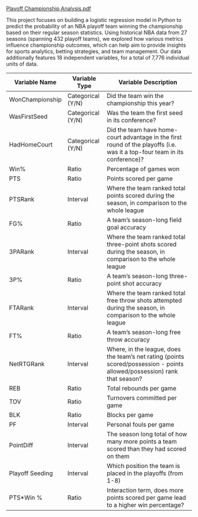 [Playoff Championship Analysis.pdf](https://github.com/user-attachments/files/18272071/Playoff.Championship.Analysis.pdf)

This project focuses on building a logistic regression model in Python to predict the probability of an NBA playoff team winning the championship based on their regular season statistics. Using historical NBA data from 27 seasons (spanning 432 playoff teams), we explored how various metrics influence championship outcomes, which can help aim to provide insights for sports analytics, betting strategies, and team management.  Our data additionally features 18 independent variables, for a total of 7,776 individual units of data.

| Variable Name   | Variable Type  | Variable Description                                                                                             |
|-----------------|----------------|-------------------------------------------------------------------------------------------------------------------|
| WonChampionship | Categorical (Y/N) | Did the team win the championship this year?                                                                      |
| WasFirstSeed    | Categorical (Y/N) | Was the team the first seed in its conference?                                                                    |
| HadHomeCourt    | Categorical (Y/N) | Did the team have home-court advantage in the first round of the playoffs (i.e. was it a top-four team in its conference)? |
| Win%            | Ratio          | Percentage of games won                                                                                           |
| PTS             | Ratio          | Points scored per game                                                                                             |
| PTSRank         | Interval       | Where the team ranked total points scored during the season, in comparison to the whole league                    |
| FG%             | Ratio          | A team’s season-long field goal accuracy                                                                            |
| 3PARank         | Interval       | Where the team ranked total three-point shots scored during the season, in comparison to the whole league         |
| 3P%             | Ratio          | A team’s season-long three-point shot accuracy                                                                     |
| FTARank         | Interval       | Where the team ranked total free throw shots attempted during the season, in comparison to the whole league       |
| FT%             | Ratio          | A team’s season-long free throw accuracy                                                                           |
| NetRTGRank      | Interval       | Where, in the league, does the team’s net rating (points scored/possession - points allowed/possession) rank that season? |
| REB             | Ratio          | Total rebounds per game                                                                                            |
| TOV             | Ratio          | Turnovers committed per game                                                                                        |
| BLK             | Ratio          | Blocks per game                                                                                                    |
| PF              | Interval       | Personal fouls per game                                                                                             |
| PointDiff       | Interval       | The season long total of how many more points a team scored than they had scored on them                          |
| Playoff Seeding | Interval       | Which position the team is placed in the playoffs (from 1-8)                                                        |
| PTS*Win %       | Ratio          | Interaction term, does more points scored per game lead to a higher win percentage?                               |

